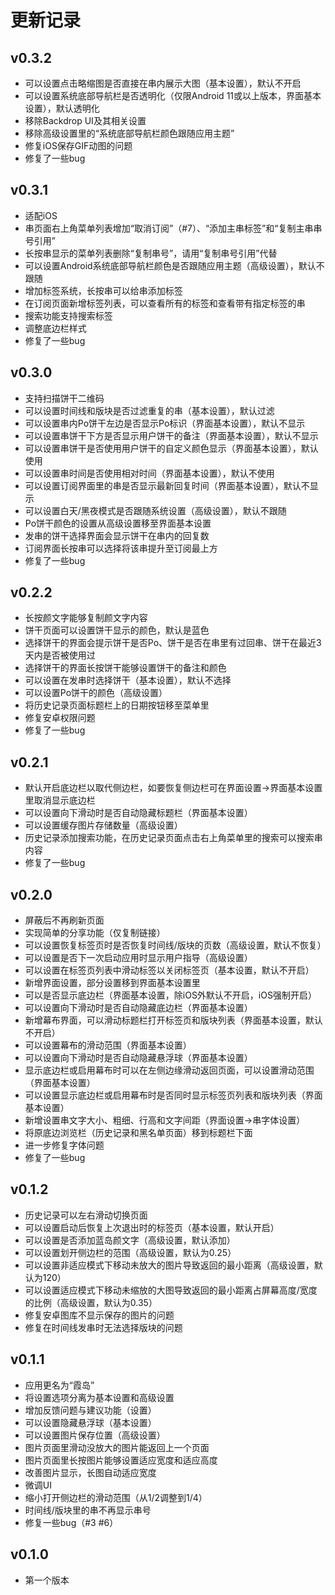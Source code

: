 # 更新记录
## v0.3.2
- 可以设置点击略缩图是否直接在串内展示大图（基本设置），默认不开启
- 可以设置系统底部导航栏是否透明化（仅限Android 11或以上版本，界面基本设置），默认透明化
- 移除Backdrop UI及其相关设置
- 移除高级设置里的“系统底部导航栏颜色跟随应用主题”
- 修复iOS保存GIF动图的问题
- 修复了一些bug

## v0.3.1
- 适配iOS
- 串页面右上角菜单列表增加“取消订阅”（#7）、“添加主串标签”和“复制主串串号引用”
- 长按串显示的菜单列表删除“复制串号”，请用“复制串号引用”代替
- 可以设置Android系统底部导航栏颜色是否跟随应用主题（高级设置），默认不跟随
- 增加标签系统，长按串可以给串添加标签
- 在订阅页面新增标签列表，可以查看所有的标签和查看带有指定标签的串
- 搜索功能支持搜索标签
- 调整底边栏样式
- 修复了一些bug

## v0.3.0
- 支持扫描饼干二维码
- 可以设置时间线和版块是否过滤重复的串（基本设置），默认过滤
- 可以设置串内Po饼干左边是否显示Po标识（界面基本设置），默认不显示
- 可以设置串饼干下方是否显示用户饼干的备注（界面基本设置），默认不显示
- 可以设置串饼干是否使用用户饼干的自定义颜色显示（界面基本设置），默认使用
- 可以设置串时间是否使用相对时间（界面基本设置），默认不使用
- 可以设置订阅界面里的串是否显示最新回复时间（界面基本设置），默认不显示
- 可以设置白天/黑夜模式是否跟随系统设置（高级设置），默认不跟随
- Po饼干颜色的设置从高级设置移至界面基本设置
- 发串的饼干选择界面会显示饼干在串内的回复数
- 订阅界面长按串可以选择将该串提升至订阅最上方
- 修复了一些bug

## v0.2.2
- 长按颜文字能够复制颜文字内容
- 饼干页面可以设置饼干显示的颜色，默认是蓝色
- 选择饼干的界面会提示饼干是否Po、饼干是否在串里有过回串、饼干在最近3天内是否被使用过
- 选择饼干的界面长按饼干能够设置饼干的备注和颜色
- 可以设置在发串时选择饼干（基本设置），默认不选择
- 可以设置Po饼干的颜色（高级设置）
- 将历史记录页面标题栏上的日期按钮移至菜单里
- 修复安卓权限问题
- 修复了一些bug

## v0.2.1
- 默认开启底边栏以取代侧边栏，如要恢复侧边栏可在界面设置->界面基本设置里取消显示底边栏
- 可以设置向下滑动时是否自动隐藏标题栏（界面基本设置）
- 可以设置缓存图片存储数量（高级设置）
- 历史记录添加搜索功能，在历史记录页面点击右上角菜单里的搜索可以搜索串内容
- 修复了一些bug

## v0.2.0
- 屏蔽后不再刷新页面
- 实现简单的分享功能（仅复制链接）
- 可以设置恢复标签页时是否恢复时间线/版块的页数（高级设置，默认不恢复）
- 可以设置是否下一次启动应用时显示用户指导（高级设置）
- 可以设置在标签页列表中滑动标签以关闭标签页（基本设置，默认不开启）
- 新增界面设置，部分设置移到界面基本设置里
- 可以是否显示底边栏（界面基本设置，除iOS外默认不开启，iOS强制开启）
- 可以设置向下滑动时是否自动隐藏底边栏（界面基本设置）
- 新增幕布界面，可以滑动标题栏打开标签页和版块列表（界面基本设置，默认不开启）
- 可以设置幕布的滑动范围（界面基本设置）
- 可以设置向下滑动时是否自动隐藏悬浮球（界面基本设置）
- 显示底边栏或启用幕布时可以在左侧边缘滑动返回页面，可以设置滑动范围（界面基本设置）
- 可以设置显示底边栏或启用幕布时是否同时显示标签页列表和版块列表（界面基本设置）
- 新增设置串文字大小、粗细、行高和文字间距（界面设置->串字体设置）
- 将原底边浏览栏（历史记录和黑名单页面）移到标题栏下面
- 进一步修复字体问题
- 修复了一些bug

## v0.1.2
- 历史记录可以左右滑动切换页面
- 可以设置启动后恢复上次退出时的标签页（基本设置，默认开启）
- 可以设置是否添加蓝岛颜文字（高级设置，默认添加）
- 可以设置划开侧边栏的范围（高级设置，默认为0.25）
- 可以设置非适应模式下移动未放大的图片导致返回的最小距离（高级设置，默认为120）
- 可以设置适应模式下移动未缩放的大图导致返回的最小距离占屏幕高度/宽度的比例（高级设置，默认为0.35）
- 修复安卓图库不显示保存的图片的问题
- 修复在时间线发串时无法选择版块的问题

## v0.1.1
- 应用更名为“霞岛”
- 将设置选项分离为基本设置和高级设置
- 增加反馈问题与建议功能（设置）
- 可以设置隐藏悬浮球（基本设置）
- 可以设置图片保存位置（高级设置）
- 图片页面里滑动没放大的图片能返回上一个页面
- 图片页面里长按图片能够设置适应宽度和适应高度
- 改善图片显示，长图自动适应宽度
- 微调UI
- 缩小打开侧边栏的滑动范围（从1/2调整到1/4）
- 时间线/版块里的串不再显示串号
- 修复一些bug（#3 #6）

## v0.1.0
- 第一个版本
